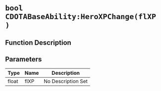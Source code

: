 # `bool CDOTABaseAbility:HeroXPChange(flXP )`
## Function Description

## Parameters
Type|Name|Description
--|--|--
float|flXP|No Description Set
